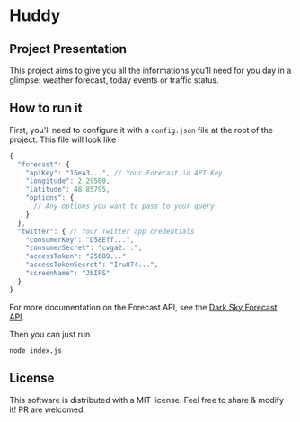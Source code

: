 # Huddy

## Project Presentation

This project aims to give you all the informations you'll need for you day in a glimpse: weather forecast, today events or traffic status.

## How to run it

First, you'll need to configure it with a `config.json` file at the root of the project.
This file will look like
```js
{
  "forecast": {
    "apiKey": "15ea3...", // Your Forecast.io API Key
    "longitude": 2.29500,
    "latitude": 48.85795,
    "options": {
      // Any options you want to pass to your query
    }
  },
  "twitter": { // Your Twitter app credentials
    "consumerKey": "D58Eff...",
    "consumerSecret": "cvga2...",
    "accessToken": "25689...",
    "accessTokenSecret": "Iru874...",
    "screenName": "JbIPS"
  }
}
```
For more documentation on the Forecast API, see the [Dark Sky Forecast API](https://developer.forecast.io/docs/v2).

Then you can just run
```
node index.js
```

## License

This software is distributed with a MIT license. Feel free to share & modify it! PR are welcomed.
